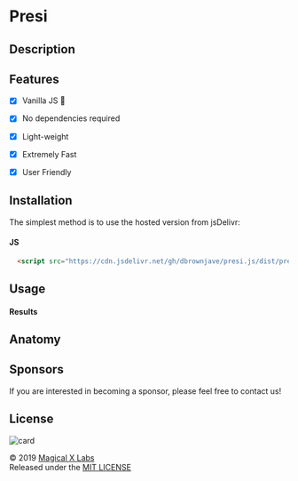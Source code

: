 # Presi


## Description 
 

## Features
- [X] Vanilla JS 🍦
- [X] No dependencies required
- [X] Light-weight
- [X] Extremely Fast
- [X] User Friendly


## Installation 
The simplest method is to use the hosted version from jsDelivr:


#### JS
```html
  <script src="https://cdn.jsdelivr.net/gh/dbrownjave/presi.js/dist/presi.js"></script>
```


## Usage 


#### Results

## Anatomy 


## Sponsors
If you are interested in becoming a sponsor, please feel free to contact us!

## License
![card](https://user-images.githubusercontent.com/19171147/63110769-2b8af680-bf5a-11e9-8e45-92af70b6a654.png)

© 2019 [Magical X Labs](https://dorianbrown.io)  
Released under the [MIT LICENSE](http://opensource.org/licenses/MIT)


